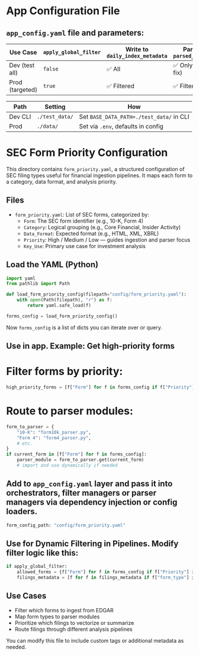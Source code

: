 # App Configuration File

## `app_config.yaml` file and parameters:
| Use Case        | `apply_global_filter` | Write to `daily_index_metadata` | Parse/write to `parsed_sgml_metadata` |
| --------------- | --------------------- | ------------------------------- | ------------------------------------- |
| Dev (test all)  | `false`               | ✅ All                           | ✅ Only filtered (with fix)            |
| Prod (targeted) | `true`                | ✅ Filtered                      | ✅ Filtered                            |

| Path    | Setting        | How                                      |
| ------- | -------------- | ---------------------------------------- |
| Dev CLI | `./test_data/` | Set `BASE_DATA_PATH=./test_data/` in CLI |
| Prod    | `./data/`      | Set via `.env`, defaults in config       |

# SEC Form Priority Configuration

This directory contains `form_priority.yaml`, a structured configuration of SEC filing types useful for financial ingestion pipelines. It maps each form to a category, data format, and analysis priority.

## Files

- `form_priority.yaml`: List of SEC forms, categorized by:
  - `Form`: The SEC form identifier (e.g., 10-K, Form 4)
  - `Category`: Logical grouping (e.g., Core Financial, Insider Activity)
  - `Data_Format`: Expected format (e.g., HTML, XML, XBRL)
  - `Priority`: High / Medium / Low — guides ingestion and parser focus
  - `Key_Use`: Primary use case for investment analysis

## Load the YAML (Python)

```python
import yaml
from pathlib import Path

def load_form_priority_config(filepath="config/form_priority.yaml"):
    with open(Path(filepath), "r") as f:
        return yaml.safe_load(f)

forms_config = load_form_priority_config()
```
Now `forms_config` is a list of dicts you can iterate over or query.

## Use in app. Example: Get high-priority forms
# Filter forms by priority:
```python
high_priority_forms = [f["Form"] for f in forms_config if f["Priority"] == "High"]
```
# Route to parser modules:
```python
form_to_parser = {
    "10-K": "form10k_parser.py",
    "Form 4": "form4_parser.py",
    # etc.
}
if current_form in [f["Form"] for f in forms_config]:
    parser_module = form_to_parser.get(current_form)
    # import and use dynamically if needed
```
## Add to `app_config.yaml` layer and pass it into orchestrators, filter managers or parser managers via dependency injection or config loaders.
```python
form_config_path: "config/form_priority.yaml"
```

## Use for Dynamic Filtering in Pipelines. Modify filter logic like this:
```python
if apply_global_filter:
    allowed_forms = {f["Form"] for f in forms_config if f["Priority"] in ("High", "Medium")}
    filings_metadata = [f for f in filings_metadata if f["form_type"] in allowed_forms]
```

## Use Cases

- Filter which forms to ingest from EDGAR
- Map form types to parser modules
- Prioritize which filings to vectorize or summarize
- Route filings through different analysis pipelines

You can modify this file to include custom tags or additional metadata as needed.
